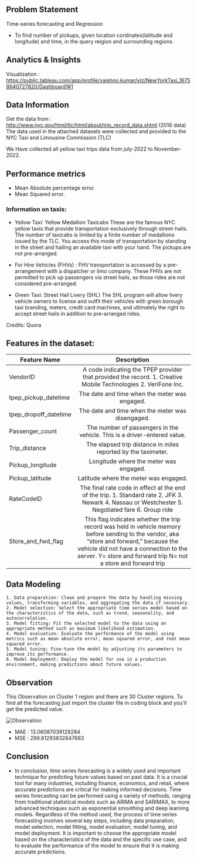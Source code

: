 
## Problem Statement

Time-series forecasting and Regression


- To find number of pickups, given location cordinates(latitude and longitude) and time, in the query reigion and surrounding regions.

## Analytics & Insights
Visualization : https://public.tableau.com/app/profile/vaishno.kumar/viz/NewYorkTaxi_16758640727820/Dashboard1#1

## Data Information

Get the data from : http://www.nyc.gov/html/tlc/html/about/trip_record_data.shtml (2016 data) The data used in the attached datasets were collected and provided to the NYC Taxi and Limousine Commission (TLC)

We Have collected all yellow taxi trips data from july-2022 to November-2022.


## Performance metrics

 -  Mean Absolute percentage error.
 -  Mean Squared error.


### Information on taxis:


- Yellow Taxi: Yellow Medallion Taxicabs 
These are the famous NYC yellow taxis that provide transportation exclusively through street-hails. The number of taxicabs is limited by a finite number of medallions issued by the TLC. You access this mode of transportation by standing in the street and hailing an available taxi with your hand. The pickups are not pre-arranged.

- For Hire Vehicles (FHVs) :
FHV transportation is accessed by a pre-arrangement with a dispatcher or limo company. These FHVs are not permitted to pick up passengers via street hails, as those rides are not considered pre-arranged.

- Green Taxi: Street Hail Livery (SHL) 
The SHL program will allow livery vehicle owners to license and outfit their vehicles with green borough taxi branding, meters, credit card machines, and ultimately the right to accept street hails in addition to pre-arranged rides.

Credits: Quora




## Features in the dataset:


| Feature Name        | Description  | 
| ------------- |:-------------:| 
| VendorID      | A code indicating the TPEP provider that provided the record. 1. Creative Mobile Technologies 2. VeriFone Inc. | 
| tpep_pickup_datetime      | The date and time when the meter was engaged.      | 
| tpep_dropoff_datetime | The date and time when the meter was disengaged.     | 
| Passenger_count | The number of passengers in the vehicle. This is a driver-entered value.      |
| Trip_distance | The elapsed trip distance in miles reported by the taximeter.     |
| Pickup_longitude | Longitude where the meter was engaged.     |
| Pickup_latitude | Latitude where the meter was engaged.     |
| RateCodeID | The final rate code in effect at the end of the trip. 1. Standard rate 2. JFK 3. Newark 4. Nassau or Westchester 5. Negotiated fare 6. Group ride|
| Store_and_fwd_flag | This flag indicates whether the trip record was held in vehicle memory before sending to the vendor, aka “store and forward,” because the vehicle did not have a connection to the server. Y= store and forward trip N= not a store and forward trip      |



## Data Modeling
```
1. Data preparation: Clean and prepare the data by handling missing values, transforming variables, and aggregating the data if necessary.
2. Model selection: Select the appropriate time series model based on the characteristics of the data, such as trend, seasonality, and autocorrelation.
3. Model fitting: Fit the selected model to the data using an appropriate method such as maximum likelihood estimation.
4. Model evaluation: Evaluate the performance of the model using metrics such as mean absolute error, mean squared error, and root mean squared error.
5. Model tuning: Fine-tune the model by adjusting its parameters to improve its performance.
6. Model deployment: Deploy the model for use in a production environment, making predictions about future values.

```


## Observation
This Observation on Cluster 1 region and there are 30 Cluster regions. To find all the forecasting just import the cluster file in coding block and you'll get the 
predicted value.

![Observation](https://i.ibb.co/Gxrtw82/time-series.png)

- MAE : 13.06087039129284
- MSE : 299.81293832847683



## Conclusion

- In conclusion, time series forecasting is a widely used and important technique for predicting future values based on past data. It is a crucial tool for many industries, including finance, economics, and retail, where accurate predictions are critical for making informed decisions. Time series forecasting can be performed using a variety of methods, ranging from traditional statistical models such as ARIMA and SARIMAX, to more advanced techniques such as exponential smoothing and deep learning models.
Regardless of the method used, the process of time series forecasting involves several key steps, including data preparation, model selection, model fitting, model evaluation, model tuning, and model deployment. It is important to choose the appropriate model based on the characteristics of the data and the specific use case, and to evaluate the performance of the model to ensure that it is making accurate predictions.


